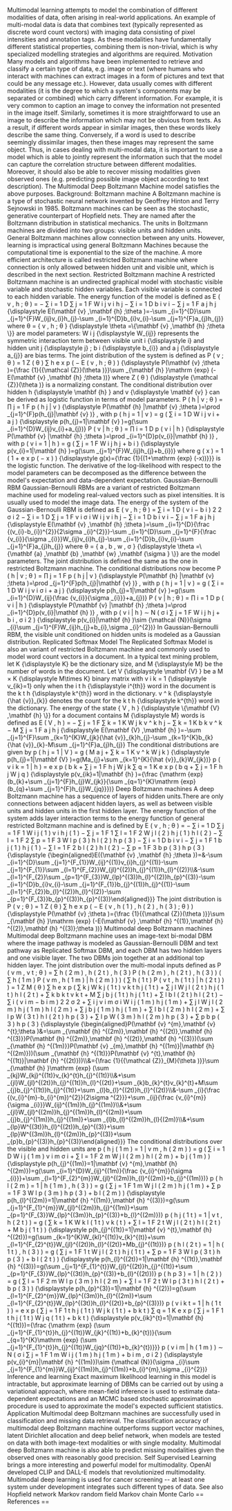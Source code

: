 Multimodal learning attempts to model the combination of different
modalities of data, often arising in real-world applications. An example
of multi-modal data is data that combines text (typically represented as
discrete word count vectors) with imaging data consisting of pixel
intensities and annotation tags. As these modalities have fundamentally
different statistical properties, combining them is non-trivial, which
is why specialized modelling strategies and algorithms are required.
Motivation Many models and algorithms have been implemented to retrieve
and classify a certain type of data, e.g. image or text (where humans
who interact with machines can extract images in a form of pictures and
text that could be any message etc.). However, data usually comes with
different modalities (it is the degree to which a system\'s components
may be separated or combined) which carry different information. For
example, it is very common to caption an image to convey the information
not presented in the image itself. Similarly, sometimes it is more
straightforward to use an image to describe the information which may
not be obvious from texts. As a result, if different words appear in
similar images, then these words likely describe the same thing.
Conversely, if a word is used to describe seemingly dissimilar images,
then these images may represent the same object. Thus, in cases dealing
with multi-modal data, it is important to use a model which is able to
jointly represent the information such that the model can capture the
correlation structure between different modalities. Moreover, it should
also be able to recover missing modalities given observed ones (e.g.
predicting possible image object according to text description). The
Multimodal Deep Boltzmann Machine model satisfies the above purposes.
Background: Boltzmann machine A Boltzmann machine is a type of
stochastic neural network invented by Geoffrey Hinton and Terry
Sejnowski in 1985. Boltzmann machines can be seen as the stochastic,
generative counterpart of Hopfield nets. They are named after the
Boltzmann distribution in statistical mechanics. The units in Boltzmann
machines are divided into two groups: visible units and hidden units.
General Boltzmann machines allow connection between any units. However,
learning is impractical using general Boltzmann Machines because the
computational time is exponential to the size of the machine. A more
efficient architecture is called restricted Boltzmann machine where
connection is only allowed between hidden unit and visible unit, which
is described in the next section. Restricted Boltzmann machine A
restricted Boltzmann machine is an undirected graphical model with
stochastic visible variable and stochastic hidden variables. Each
visible variable is connected to each hidden variable. The energy
function of the model is defined as E ( v , h ; θ ) = − ∑ i = 1 D ∑ j =
1 F W i j v i h j − ∑ i = 1 D b i v i − ∑ j = 1 F a j h j
{\\displaystyle E(\\mathbf {v} ,\\mathbf {h} ;\\theta )=-\\sum
\_{i=1}\^{D}\\sum \_{j=1}\^{F}W\_{ij}v\_{i}h\_{j}-\\sum
\_{i=1}\^{D}b\_{i}v\_{i}-\\sum \_{j=1}\^{F}a\_{j}h\_{j}} where θ = { v ,
h ; θ } {\\displaystyle \\theta =\\{\\mathbf {v} ,\\mathbf {h} ;\\theta
\\}} are model parameters: W i j {\\displaystyle W\_{ij}} represents the
symmetric interaction term between visible unit i {\\displaystyle i} and
hidden unit j {\\displaystyle j} ; b i {\\displaystyle b\_{i}} and a j
{\\displaystyle a\_{j}} are bias terms. The joint distribution of the
system is defined as P ( v ; θ ) = 1 Z ( θ ) ∑ h e x p ( − E ( v , h ; θ
) ) {\\displaystyle P(\\mathbf {v} ;\\theta )={\\frac {1}{{\\mathcal
{Z}}(\\theta )}}\\sum \_{\\mathbf {h} }\\mathrm {exp} (-E(\\mathbf {v}
,\\mathbf {h} ;\\theta ))} where Z ( θ ) {\\displaystyle {\\mathcal
{Z}}(\\theta )} is a normalizing constant. The conditional distribution
over hidden h {\\displaystyle \\mathbf {h} } and v {\\displaystyle
\\mathbf {v} } can be derived as logistic function in terms of model
parameters. P ( h \| v ; θ ) = ∏ j = 1 F p ( h j \| v ) {\\displaystyle
P(\\mathbf {h} \|\\mathbf {v} ;\\theta )=\\prod
\_{j=1}\^{F}p(h\_{j}\|\\mathbf {v} )} , with p ( h j = 1 \| v ) = g ( ∑
i = 1 D W i j v i + a j ) {\\displaystyle p(h\_{j}=1\|\\mathbf {v}
)=g(\\sum \_{i=1}\^{D}W\_{ij}v\_{i}+a\_{j})} P ( v \| h ; θ ) = ∏ i = 1
D p ( v i \| h ) {\\displaystyle P(\\mathbf {v} \|\\mathbf {h} ;\\theta
)=\\prod \_{i=1}\^{D}p(v\_{i}\|\\mathbf {h} )} , with p ( v i = 1 \| h )
= g ( ∑ j = 1 F W i j h j + b i ) {\\displaystyle p(v\_{i}=1\|\\mathbf
{h} )=g(\\sum \_{j=1}\^{F}W\_{ij}h\_{j}+b\_{i})} where g ( x ) = 1 ( 1 +
e x p ( − x ) ) {\\displaystyle g(x)={\\frac {1}{(1+\\mathrm {exp}
(-x))}}} is the logistic function. The derivative of the log-likelihood
with respect to the model parameters can be decomposed as the difference
between the model\'s expectation and data-dependent expectation.
Gaussian-Bernoulli RBM Gaussian-Bernoulli RBMs are a variant of
restricted Boltzmann machine used for modeling real-valued vectors such
as pixel intensities. It is usually used to model the image data. The
energy of the system of the Gaussian-Bernoulli RBM is defined as E ( v ,
h ; θ ) = ∑ i = 1 D ( v i − b i ) 2 2 σ i 2 − ∑ i = 1 D ∑ j = 1 F v i σ
i W i j v i h j − ∑ i = 1 D b i v i − ∑ j = 1 F a j h j {\\displaystyle
E(\\mathbf {v} ,\\mathbf {h} ;\\theta )=\\sum \_{i=1}\^{D}{\\frac
{(v\_{i}-b\_{i})\^{2}}{2\\sigma \_{i}\^{2}}}-\\sum \_{i=1}\^{D}\\sum
\_{j=1}\^{F}{\\frac {v\_{i}}{\\sigma \_{i}}}W\_{ij}v\_{i}h\_{j}-\\sum
\_{i=1}\^{D}b\_{i}v\_{i}-\\sum \_{j=1}\^{F}a\_{j}h\_{j}} where θ = { a ,
b , w , σ } {\\displaystyle \\theta =\\{\\mathbf {a} ,\\mathbf {b}
,\\mathbf {w} ,\\mathbf {\\sigma } \\}} are the model parameters. The
joint distribution is defined the same as the one in restricted
Boltzmann machine. The conditional distributions now become P ( h \| v ;
θ ) = ∏ j = 1 F p ( h j \| v ) {\\displaystyle P(\\mathbf {h} \|\\mathbf
{v} ;\\theta )=\\prod \_{j=1}\^{F}p(h\_{j}\|\\mathbf {v} )} , with p ( h
j = 1 \| v ) = g ( ∑ i = 1 D W i j v i σ i + a j ) {\\displaystyle
p(h\_{j}=1\|\\mathbf {v} )=g(\\sum \_{i=1}\^{D}W\_{ij}{\\frac
{v\_{i}}{\\sigma \_{i}}}+a\_{j})} P ( v \| h ; θ ) = ∏ i = 1 D p ( v i
\| h ) {\\displaystyle P(\\mathbf {v} \|\\mathbf {h} ;\\theta )=\\prod
\_{i=1}\^{D}p(v\_{i}\|\\mathbf {h} )} , with p ( v i \| h ) ∼ N ( σ i ∑
j = 1 F W i j h j + b i , σ i 2 ) {\\displaystyle p(v\_{i}\|\\mathbf {h}
)\\sim {\\mathcal {N}}(\\sigma \_{i}\\sum
\_{j=1}\^{F}W\_{ij}h\_{j}+b\_{i},\\sigma \_{i}\^{2})} In
Gaussian-Bernoulli RBM, the visible unit conditioned on hidden units is
modeled as a Gaussian distribution. Replicated Softmax Model The
Replicated Softmax Model is also an variant of restricted Boltzmann
machine and commonly used to model word count vectors in a document. In
a typical text mining problem, let K {\\displaystyle K} be the
dictionary size, and M {\\displaystyle M} be the number of words in the
document. Let V {\\displaystyle \\mathbf {V} } be a M × K
{\\displaystyle M\\times K} binary matrix with v i k = 1 {\\displaystyle
v\_{ik}=1} only when the i t h {\\displaystyle i\^{th}} word in the
document is the k t h {\\displaystyle k\^{th}} word in the dictionary. v
\^ k {\\displaystyle {\\hat {v}}\_{k}} denotes the count for the k t h
{\\displaystyle k\^{th}} word in the dictionary. The energy of the state
{ V , h } {\\displaystyle \\{\\mathbf {V} ,\\mathbf {h} \\}} for a
document contains M {\\displaystyle M} words is defined as E ( V , h ) =
− ∑ j = 1 F ∑ k = 1 K W j k v \^ k h j − ∑ k = 1 K b k v \^ k − M ∑ j =
1 F a j h j {\\displaystyle E(\\mathbf {V} ,\\mathbf {h} )=-\\sum
\_{j=1}\^{F}\\sum \_{k=1}\^{K}W\_{jk}{\\hat {v}}\_{k}h\_{j}-\\sum
\_{k=1}\^{K}b\_{k}{\\hat {v}}\_{k}-M\\sum \_{j=1}\^{F}a\_{j}h\_{j}} The
conditional distributions are given by p ( h j = 1 \| V ) = g ( M a j +
∑ k = 1 K v \^ k W j k ) {\\displaystyle p(h\_{j}=1\|\\mathbf {V}
)=g(Ma\_{j}+\\sum \_{k=1}\^{K}{\\hat {v}}\_{k}W\_{jk})} p ( v i k = 1 \|
h ) = e x p ( b k + ∑ j = 1 F h j W j k ∑ q = 1 K e x p ( b q + ∑ j = 1
F h j W j q ) {\\displaystyle p(v\_{ik}=1\|\\mathbf {h} )={\\frac
{\\mathrm {exp} (b\_{k}+\\sum \_{j=1}\^{F}h\_{j}W\_{jk}}{\\sum
\_{q=1}\^{K}\\mathrm {exp} (b\_{q}+\\sum \_{j=1}\^{F}h\_{j}W\_{jq}}})}
Deep Boltzmann machines A deep Boltzmann machine has a sequence of
layers of hidden units.There are only connections between adjacent
hidden layers, as well as between visible units and hidden units in the
first hidden layer. The energy function of the system adds layer
interaction terms to the energy function of general restricted Boltzmann
machine and is defined by E ( v , h ; θ ) = − ∑ i = 1 D ∑ j = 1 F 1 W i
j ( 1 ) v i h j ( 1 ) − ∑ j = 1 F 1 ∑ l = 1 F 2 W j l ( 2 ) h j ( 1 ) h
l ( 2 ) − ∑ l = 1 F 2 ∑ p = 1 F 3 W l p ( 3 ) h l ( 2 ) h p ( 3 ) − ∑ i
= 1 D b i v i − ∑ j = 1 F 1 b j ( 1 ) h j ( 1 ) − ∑ l = 1 F 2 b l ( 2 )
h l ( 2 ) − ∑ p = 1 F 3 b p ( 3 ) h p ( 3 ) {\\displaystyle
{\\begin{aligned}E({\\mathbf {v} ,\\mathbf {h} ;\\theta })=&-\\sum
\_{i=1}\^{D}\\sum
\_{j=1}\^{F\_{1}}W\_{ij}\^{(1)}v\_{i}h\_{j}\^{(1)}-\\sum
\_{j=1}\^{F\_{1}}\\sum
\_{l=1}\^{F\_{2}}W\_{jl}\^{(2)}h\_{j}\^{(1)}h\_{l}\^{(2)}\\\\&-\\sum
\_{l=1}\^{F\_{2}}\\sum
\_{p=1}\^{F\_{3}}W\_{lp}\^{(3)}h\_{l}\^{(2)}h\_{p}\^{(3)}-\\sum
\_{i=1}\^{D}b\_{i}v\_{i}-\\sum
\_{j=1}\^{F\_{1}}b\_{j}\^{(1)}h\_{j}\^{(1)}-\\sum
\_{l=1}\^{F\_{2}}b\_{l}\^{(2)}h\_{l}\^{(2)}-\\sum
\_{p=1}\^{F\_{3}}b\_{p}\^{(3)}h\_{p}\^{(3)}\\end{aligned}}} The joint
distribution is P ( v ; θ ) = 1 Z ( θ ) ∑ h e x p ( − E ( v , h ( 1 ) ,
h ( 2 ) , h ( 3 ) ; θ ) ) {\\displaystyle P(\\mathbf {v} ;\\theta
)={\\frac {1}{{\\mathcal {Z}}(\\theta )}}\\sum \_{\\mathbf {h} }\\mathrm
{exp} (-E(\\mathbf {v} ,\\mathbf {h} \^{(1)},\\mathbf {h}
\^{(2)},\\mathbf {h} \^{(3)};\\theta ))} Multimodal deep Boltzmann
machines Multimodal deep Boltzmann machine uses an image-text bi-modal
DBM where the image pathway is modeled as Gaussian-Bernoulli DBM and
text pathway as Replicated Softmax DBM, and each DBM has two hidden
layers and one visible layer. The two DBMs join together at an
additional top hidden layer. The joint distribution over the multi-modal
inputs defined as P ( v m , v t ; θ ) = ∑ h ( 2 m ) , h ( 2 t ) , h ( 3
) P ( h ( 2 m ) , h ( 2 t ) , h ( 3 ) ) ( ∑ h ( 1 m ) P ( v m , h ( 1 m
) \| h ( 2 m ) ) ) ( ∑ h ( 1 t ) P ( v t , h ( 1 t ) \| h ( 2 t ) ) ) =
1 Z M ( θ ) ∑ h e x p ( ∑ k j W k j ( 1 t ) v k t h j ( 1 t ) + ∑ j l W
j l ( 2 t ) h j ( 1 t ) h l ( 2 t ) + ∑ k b k t v k t + M ∑ j b j ( 1 t
) h j ( 1 t ) + ∑ l b l ( 2 t ) h l ( 2 t ) − ∑ i ( v i m − b i m ) 2 2
σ 2 + ∑ i j v i m σ i W i j ( 1 m ) h j ( 1 m ) + ∑ j l W j l ( 2 m ) h
j ( 1 m ) h l ( 2 m ) + ∑ j b j ( 1 m ) h j ( 1 m ) + ∑ l b l ( 2 m ) h
l ( 2 m ) + ∑ l p W ( 3 t ) h l ( 2 t ) h p ( 3 ) + ∑ l p W ( 3 m ) h l
( 2 m ) h p ( 3 ) + ∑ p b p ( 3 ) h p ( 3 ) {\\displaystyle
{\\begin{aligned}P(\\mathbf {v} \^{m},\\mathbf {v} \^{t};\\theta
)&=\\sum \_{\\mathbf {h} \^{(2m)},\\mathbf {h} \^{(2t)},\\mathbf {h}
\^{(3)}}P(\\mathbf {h} \^{(2m)},\\mathbf {h} \^{(2t)},\\mathbf {h}
\^{(3)})(\\sum \_{\\mathbf {h} \^{(1m)}}P(\\mathbf {v} \_{m},\\mathbf
{h} \^{(1m)}\|\\mathbf {h} \^{(2m)}))(\\sum \_{\\mathbf {h}
\^{(1t)}}P(\\mathbf {v} \^{t},\\mathbf {h} \^{(1t)}\|\\mathbf {h}
\^{(2t)}))\\\\&={\\frac {1}{{\\mathcal {Z}}\_{M}(\\theta )}}\\sum
\_{\\mathbf {h} }\\mathrm {exp} (\\sum
\_{kj}W\_{kj}\^{(1t)}v\_{k}\^{t}h\_{j}\^{(1t)}\\\\&+\\sum
\_{jl}W\_{jl}\^{(2t)}h\_{j}\^{(1t)}h\_{l}\^{(2t)}+\\sum
\_{k}b\_{k}\^{t}v\_{k}\^{t}+M\\sum
\_{j}b\_{j}\^{(1t)}h\_{j}\^{(1t)}+\\sum
\_{l}b\_{l}\^{(2t)}h\_{l}\^{(2t)}\\\\&-\\sum \_{i}{\\frac
{(v\_{i}\^{m}-b\_{i}\^{m})\^{2}}{2\\sigma \^{2}}}+\\sum \_{ij}{\\frac
{v\_{i}\^{m}}{\\sigma \_{i}}}W\_{ij}\^{(1m)}h\_{j}\^{(1m)}\\\\&+\\sum
\_{jl}W\_{jl}\^{(2m)}h\_{j}\^{(1m)}h\_{l}\^{(2m)}+\\sum
\_{j}b\_{j}\^{(1m)}h\_{j}\^{(1m)}+\\sum
\_{l}b\_{l}\^{(2m)}h\_{l}{(2m)}\\\\&+\\sum
\_{lp}W\^{(3t)}h\_{l}\^{(2t)}h\_{p}\^{(3)}+\\sum
\_{lp}W\^{(3m)}h\_{l}\^{(2m)}h\_{p}\^{(3)}+\\sum
\_{p}b\_{p}\^{(3)}h\_{p}\^{(3)}\\end{aligned}}} The conditional
distributions over the visible and hidden units are p ( h j ( 1 m ) = 1
\| v m , h ( 2 m ) ) = g ( ∑ i = 1 D W i j ( 1 m ) v i m σ i + ∑ l = 1 F
2 m W j l ( 2 m ) h l ( 2 m ) + b j ( 1 m ) ) {\\displaystyle
p(h\_{j}\^{(1m)}=1\|\\mathbf {v} \^{m},\\mathbf {h} \^{(2m)})=g(\\sum
\_{i=1}\^{D}W\_{ij}\^{(1m)}{\\frac {v\_{i}\^{m}}{\\sigma \_{i}}}+\\sum
\_{l=1}\^{F\_{2}\^{m}}W\_{jl}\^{(2m)}h\_{l}\^{(2m)}+b\_{j}\^{(1m)})} p (
h l ( 2 m ) = 1 \| h ( 1 m ) , h ( 3 ) ) = g ( ∑ j = 1 F 1 m W j l ( 2 m
) h j ( 1 m ) + ∑ p = 1 F 3 W l p ( 3 m ) h p ( 3 ) + b l ( 2 m ) )
{\\displaystyle p(h\_{l}\^{(2m)}=1\|\\mathbf {h} \^{(1m)},\\mathbf {h}
\^{(3)})=g(\\sum
\_{j=1}\^{F\_{1}\^{m}}W\_{jl}\^{(2m)}h\_{j}\^{(1m)}+\\sum
\_{p=1}\^{F\_{3}}W\_{lp}\^{(3m)}h\_{p}\^{(3)}+b\_{l}\^{(2m)})} p ( h j (
1 t ) = 1 \| v t , h ( 2 t ) ) = g ( ∑ k = 1 K W k l ( 1 t ) v k ( t ) +
∑ l = 1 F 2 t W j l ( 2 t ) h l ( 2 t ) + M b j ( 1 t ) )
{\\displaystyle p(h\_{j}\^{(1t)}=1\|\\mathbf {v} \^{t},\\mathbf {h}
\^{(2t)})=g(\\sum \_{k=1}\^{K}W\_{kl}\^{(1t)}v\_{k}\^{(t)}+\\sum
\_{l=1}\^{F\_{2}\^{t}}W\_{jl}\^{(2t)}h\_{l}\^{(2t)}+Mb\_{j}\^{(1t)})} p
( h l ( 2 t ) = 1 \| h ( 1 t ) , h ( 3 ) ) = g ( ∑ j = 1 F 1 t W j l ( 2
t ) h j ( 1 t ) + ∑ p = 1 F 3 W l p ( 3 t ) h p ( 3 ) + b l ( 2 t ) )
{\\displaystyle p(h\_{l}\^{(2t)}=1\|\\mathbf {h} \^{(1t)},\\mathbf {h}
\^{(3)})=g(\\sum
\_{j=1}\^{F\_{1}\^{t}}W\_{jl}\^{(2t)}h\_{j}\^{(1t)}+\\sum
\_{p=1}\^{F\_{3}}W\_{lp}\^{(3t)}h\_{p}\^{(3)}+b\_{l}\^{(2t)})} p ( h p 3
) = 1 \| h ( 2 ) ) = g ( ∑ l = 1 F 2 m W l p ( 3 m ) h l ( 2 m ) + ∑ l =
1 F 2 t W l p ( 3 t ) h l ( 2 t ) + b p ( 3 ) ) {\\displaystyle
p(h\_{p}\^{3)}=1\|\\mathbf {h} \^{(2)})=g(\\sum
\_{l=1}\^{F\_{2}\^{m}}W\_{lp}\^{(3m)}h\_{l}\^{(2m)}+\\sum
\_{l=1}\^{F\_{2}\^{t}}W\_{lp}\^{(3t)}h\_{l}\^{(2t)}+b\_{p}\^{(3)})} p (
v i k t = 1 \| h ( 1 t ) ) = e x p ( ∑ j = 1 F 1 t h j ( 1 t ) W j k ( 1
t ) + b k t ) ∑ q = 1 K e x p ( ∑ j = 1 F 1 t h j ( 1 t ) W j q ( 1 t
) + b k t ) {\\displaystyle p(v\_{ik}\^{t}=1\|\\mathbf {h}
\^{(1t)})={\\frac {\\mathrm {exp} (\\sum
\_{j=1}\^{F\_{1}\^{t}}h\_{j}\^{(1t)}W\_{jk}\^{(1t)}+b\_{k}\^{t})}{\\sum
\_{q=1}\^{K}\\mathrm {exp} (\\sum
\_{j=1}\^{F\_{1}\^{t}}h\_{j}\^{(1t)}W\_{jq}\^{(1t)}+b\_{k}\^{t})}}} p (
v i m \| h ( 1 m ) ) ∼ N ( σ i ∑ j = 1 F 1 m W i j ( 1 m ) h j ( 1 m ) +
b i m , σ i 2 ) {\\displaystyle p(v\_{i}\^{m}\|\\mathbf {h}
\^{(1m)})\\sim {\\mathcal {N}}(\\sigma \_{i}\\sum
\_{j=1}\^{F\_{1}\^{m}}W\_{ij}\^{(1m)}h\_{j}\^{(1m)}+b\_{i}\^{m},\\sigma
\_{i}\^{2})} Inference and learning Exact maximum likelihood learning in
this model is intractable, but approximate learning of DBMs can be
carried out by using a variational approach, where mean-field inference
is used to estimate data-dependent expectations and an MCMC based
stochastic approximation procedure is used to approximate the model's
expected sufficient statistics. Application Multimodal deep Boltzmann
machines are successfully used in classification and missing data
retrieval. The classification accuracy of multimodal deep Boltzmann
machine outperforms support vector machines, latent Dirichlet allocation
and deep belief network, when models are tested on data with both
image-text modalities or with single modality. Multimodal deep Boltzmann
machine is also able to predict missing modalities given the observed
ones with reasonably good precision. Self Supervised Learning brings a
more interesting and powerful model for multimodality. OpenAI developed
CLIP and DALL-E models that revolutionized multimodality. Multimodal
deep learning is used for cancer screening -- at least one system under
development integrates such different types of data. See also Hopfield
network Markov random field Markov chain Monte Carlo == References ==
